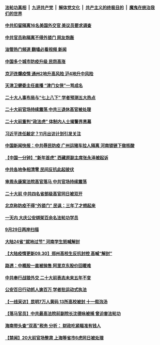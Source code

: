 ####  [法轮功真相](../../../../basic/blob/master/README.md?t=10010001) &nbsp;|&nbsp; [九评共产党](../../../../9ping.md/blob/master/README.md?t=10010001) &nbsp;|&nbsp; [解体党文化](../../../../jtdwh.md/blob/master/README.md?t=10010001)  &nbsp;|&nbsp; [共产主义的终极目的](../../../../gczydzjmd.md/blob/master/README.md?t=10010001) &nbsp;|&nbsp; [魔鬼在统治我们的世界](../../../../mgztzwmdsj.md/blob/master/README.md?t=10010001) 

#### [中共扣留隔离16名美国外交官 美议员要求调查](../pages/prog204/a103540609.md?t=10010001) 

#### [中共官员称隔离不得外锁门 网友炮轰](../pages/prog204/a103540486.md?t=10010001) 

#### [油管热门频道 翻墙必看视频 新闻](http://209.250.226.216:81/youtube.html?10010001)

#### [中国多个城市防疫升级 民怨高涨](../pages/prog204/a103540488.md?t=10010001) 

#### [京沪连爆疫情 通州2地升高风险 沪4地升中风险](../pages/prog204/a103540450.md?t=10010001) 

#### [天津卫健委主任直播 “津门女侠”一骂成名](../pages/prog204/a103540455.md?t=10010001) 

#### [二十大人事布局与“七上八下” 学者预测五大热点](../pages/prog204/a103540460.md?t=10010001) 


#### [二十大前官场持续震荡 中共三退休高官被处理](../pages/prog204/a103540433.md?t=10010001) 

#### [二十大前重判“政法虎” 体制内人士揭警界黑幕](../pages/prog204/a103540402.md?t=10010001) 

#### [习近平连任敲定？11月出访计划引发关注](../pages/prog204/a103540357.md?t=10010001) 

#### [中国新闻快报：中共辱民防疫 广州运猪车拉人隔离 河南锁链下做核酸](../pages/prog204/a103540322.md?t=10010001) 

#### [【中国一分钟】“新年首虎” 西藏原副主席张永泽被起诉](../pages/prog204/a103540326.md?t=10010001) 

#### [中共各地争相清零 民间反抗此起彼伏](../pages/prog204/a103540328.md?t=10010001) 

#### [审周永康案法院高官落马 中共官场持续震荡](../pages/prog204/a103540324.md?t=10010001) 

#### [二十大前 中共四名省部级高官同日被双开](../pages/prog204/a103540306.md?t=10010001) 

#### [北京称防疫不得“外锁门” 民讽：三年了才想起来](../pages/prog204/a103540299.md?t=10010001) 

#### [一天内 大庆公安绑架百余名法轮功学员](../pages/prog204/a103540228.md?t=10010001) 

#### [9月29日两岸扫描](../pages/prog204/a103540140.md?t=10010001) 

#### [大陆24省“就地过节” 河南学生怒喊解封](../pages/prog204/a103540136.md?t=10010001) 

#### [【大陆疫情更新09.30】郑州高校生反抗封控 高喊“解封”](../pages/prog204/a103516523.md?t=10010001) 

#### [路透：中概股一直被抛售 阿里京东股价回暖难](../pages/prog204/a103540052.md?t=10010001) 

#### [中共奉行战狼外交 二十大前表态未来五年不变](../pages/prog204/a103540021.md?t=10010001) 


#### [公安百日行动抓人逾百万 学者批运动式执法](../pages/prog204/a103540035.md?t=10010001) 

#### [【一线采访】昆明7万人黄码 13所高校被封 十一假泡汤](../pages/prog204/a103539947.md?t=10010001) 

#### [【落马官员】中共最高法院前副院长沈德咏被捕 曾迫害法轮功](../pages/prog204/a103539949.md?t=10010001) 


#### [海南带头查“双高”税务 分析： 财政吃紧瞄准有钱人](../pages/prog204/a103539852.md?t=10010001) 

#### [【禁闻】20大前官场整肃 上海等省市6虎同日被处理](../pages/prog204/a103539853.md?t=10010001) 

<img src='http://gfw-breaker.win/goodnews/indexes/prog204.md' width='0px' height='0px'/>
